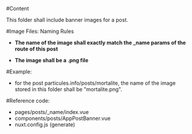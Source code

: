 #Content

This folder shall include banner images for a post.

#Image Files:  Naming Rules

* **The name of the image shall exactly match the _name params of the route of this post**

* **The image shall be a .png file**

#Example:

* for the post particules.info/posts/mortalite, the name of the image stored in this folder shall be "mortalite.png".

#Reference code:

* pages/posts/_name/index.vue
* components/posts/AppPostBanner.vue
* nuxt.config.js (generate)

